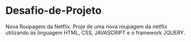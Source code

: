 # Desafio-de-Projeto
Nova Roupagem da Netflix.
Proje de uma nova roupagem  da  netflix  utilizando as  linguagem HTML, CSS, JAVASCRIPT e o framework  JQUERY.

